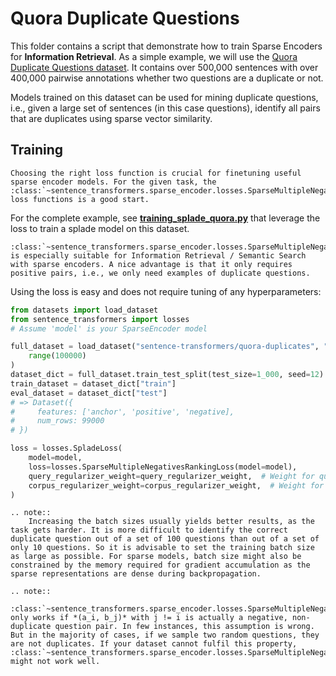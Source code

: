 # Quora Duplicate Questions

This folder contains a script that demonstrate how to train Sparse Encoders for **Information Retrieval**. As a simple example, we will use the [Quora Duplicate Questions dataset](https://huggingface.co/datasets/sentence-transformers/quora-duplicates). It contains over 500,000 sentences with over 400,000 pairwise annotations whether two questions are a duplicate or not.

Models trained on this dataset can be used for mining duplicate questions, i.e., given a large set of sentences (in this case questions), identify all pairs that are duplicates using sparse vector similarity.

## Training

```{eval-rst}
Choosing the right loss function is crucial for finetuning useful sparse encoder models. For the given task, the :class:`~sentence_transformers.sparse_encoder.losses.SparseMultipleNegativesRankingLoss` loss functions is a good start. 
```

For the complete example, see **[training_splade_quora.py](training_splade_quora.py)** that leverage the loss to train a splade model on this dataset.

```{eval-rst}
:class:`~sentence_transformers.sparse_encoder.losses.SparseMultipleNegativesRankingLoss` is especially suitable for Information Retrieval / Semantic Search with sparse encoders. A nice advantage is that it only requires positive pairs, i.e., we only need examples of duplicate questions.
```

Using the loss is easy and does not require tuning of any hyperparameters:
```python
from datasets import load_dataset
from sentence_transformers import losses
# Assume 'model' is your SparseEncoder model

full_dataset = load_dataset("sentence-transformers/quora-duplicates", "triplet", split="train").select(
    range(100000)
)
dataset_dict = full_dataset.train_test_split(test_size=1_000, seed=12)
train_dataset = dataset_dict["train"]
eval_dataset = dataset_dict["test"]
# => Dataset({
#     features: ['anchor', 'positive', 'negative],
#     num_rows: 99000
# })

loss = losses.SpladeLoss(
    model=model,
    loss=losses.SparseMultipleNegativesRankingLoss(model=model),
    query_regularizer_weight=query_regularizer_weight,  # Weight for query loss
    corpus_regularizer_weight=corpus_regularizer_weight,  # Weight for document loss
)
```

```{eval-rst}
.. note::
    Increasing the batch sizes usually yields better results, as the  task gets harder. It is more difficult to identify the correct duplicate question out of a set of 100 questions than out of a set of only 10 questions. So it is advisable to set the training batch size as large as possible. For sparse models, batch size might also be constrained by the memory required for gradient accumulation as the sparse representations are dense during backpropagation.

.. note::
    :class:`~sentence_transformers.sparse_encoder.losses.SparseMultipleNegativesRankingLoss` only works if *(a_i, b_j)* with j != i is actually a negative, non-duplicate question pair. In few instances, this assumption is wrong. But in the majority of cases, if we sample two random questions, they are not duplicates. If your dataset cannot fulfil this property,  :class:`~sentence_transformers.sparse_encoder.losses.SparseMultipleNegativesRankingLoss` might not work well.
```

